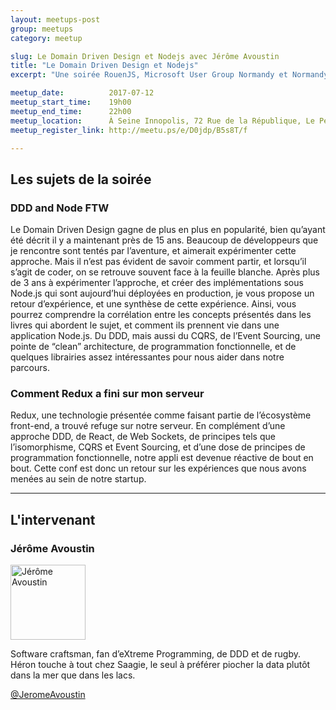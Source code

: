 ```yaml
---
layout: meetups-post
group: meetups
category: meetup

slug: Le Domain Driven Design et Nodejs avec Jérôme Avoustin
title: "Le Domain Driven Design et Nodejs"
excerpt: "Une soirée RouenJS, Microsoft User Group Normandy et Normandy Java User Group avec Jérôme Avoustin et un sujet autour du Domain Driven Design et Nodejs."

meetup_date:          2017-07-12
meetup_start_time:    19h00
meetup_end_time:      22h00
meetup_location:      À Seine Innopolis, 72 Rue de la République, Le Petit Quevilly
meetup_register_link: http://meetu.ps/e/D0jdp/B5s8T/f

---
```


## Les sujets de la soirée

### DDD and Node FTW

Le Domain Driven Design gagne de plus en plus en popularité, bien qu’ayant été décrit il y a maintenant près de 15 ans. Beaucoup de développeurs que je rencontre sont tentés par l’aventure, et aimerait expérimenter cette approche. Mais il n’est pas évident de savoir comment partir, et lorsqu’il s’agit de coder, on se retrouve souvent face à la feuille blanche. Après plus de 3 ans à expérimenter l’approche, et créer des implémentations sous Node.js qui sont aujourd’hui déployées en production, je vous propose un retour d’expérience, et une synthèse de cette expérience. Ainsi, vous pourrez comprendre la corrélation entre les concepts présentés dans les livres qui abordent le sujet, et comment ils prennent vie dans une application Node.js. Du DDD, mais aussi du CQRS, de l’Event Sourcing, une pointe de “clean” architecture, de programmation fonctionnelle, et de quelques librairies assez intéressantes pour nous aider dans notre parcours.

### Comment Redux a fini sur mon serveur

Redux, une technologie présentée comme faisant partie de l’écosystème front-end, a trouvé refuge sur notre serveur. En complément d’une approche DDD, de React, de Web Sockets, de principes tels que l’isomorphisme, CQRS et Event Sourcing, et d’une dose de principes de programmation fonctionnelle, notre appli est devenue réactive de bout en bout. Cette conf est donc un retour sur les expériences que nous avons menées au sein de notre startup.

---

## L'intervenant

### Jérôme Avoustin

<img src="/images/meetups/speakers/javoustin.png" alt="Jérôme Avoustin" width="120" class="alignleft" />

Software craftsman, fan d’eXtreme Programming, de DDD et de rugby. Héron touche à tout chez Saagie, le seul à préférer piocher la data plutôt dans la mer que dans les lacs.

[@JeromeAvoustin](https://twitter.com/JeromeAvoustin)
